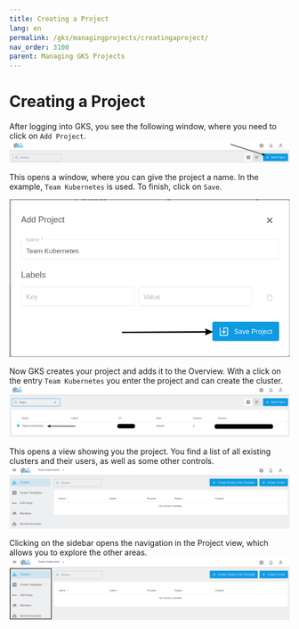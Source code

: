 ```yaml
---
title: Creating a Project
lang: en
permalink: /gks/managingprojects/creatingaproject/
nav_order: 3100
parent: Managing GKS Projects
---
```

# Creating a Project

After logging into GKS, you see the following window, where you
need to click on `Add Project`.
![Add Project](addproject.png)

This opens a window, where you can give the project a name. In the
example, `Team Kubernetes` is used.
To finish, click on `Save`.

![Add Project Modal](addproject_modal.png?resize=600)

Now GKS creates your project and adds it to the Overview. With a click on
the entry `Team Kubernetes` you enter the project and can create
the cluster.
![Project list](projectlist.png)

This opens a view showing you the project. You find a list of all existing
clusters and their users, as well as some other controls.
![Project View](projectview.png)

Clicking on the sidebar opens the navigation in the Project view, which
allows you to explore the other areas.
![Sidebar](sidebar.png?resize=300)

